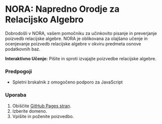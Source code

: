 # NORA: Napredno Orodje za Relacijsko Algebro

Dobrodošli v NORA, vašem pomočniku za učinkovito pisanje in preverjanje poizvedb relacijske algebre. NORA je oblikovana za olajšano učenje in ocenjevanje poizvedb relacijske algebre v okviru predmeta osnove podatkovnih baz.

**Interaktivno Učenje:** Pišite in sproti izvajajte poizvedbe relacijske algebre.

### Predpogoji
- Spletni brskalnik z omogočeno podporo za JavaScript

### Uporaba
1. Obiščite [GitHub Pages stran](https://timotejk.github.io/OPB-RA/).
2. Izberite domeno.
3. Vpišite in poženite poizvedbo.
